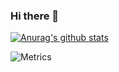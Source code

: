 ### Hi there 👋
[![Anurag's github stats](https://github-readme-stats.vercel.app/api?username=xwwwb&theme=default)](https://github.com/anuraghazra/github-readme-stats)

![Metrics](https://metrics.lecoq.io/xwwwb?template=classic&base.header=0&base.activity=0&base.community=0&base.repositories=0&base.metadata=0&languages=1&isocalendar=1&isocalendar.duration=full-year&languages.colors=github&languages.threshold=0%25&config.timezone=Asia%2FShanghai&config.animated=true)
<!--
**GeekXwb/GeekXwb** is a ✨ _special_ ✨ repository because its `README.md` (this file) appears on your GitHub profile.

Here are some ideas to get you started:

- 🔭 I’m currently working on ...
- 🌱 I’m currently learning ...
- 👯 I’m looking to collaborate on ...
- 🤔 I’m looking for help with ...
- 💬 Ask me about ...
- 📫 How to reach me: ...
- 😄 Pronouns: ...
- ⚡ Fun fact: ...
-->
